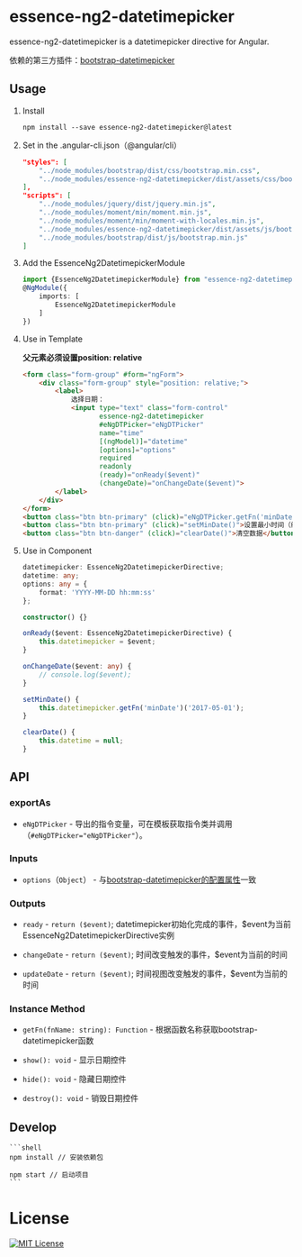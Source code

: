 # essence-ng2-datetimepicker

essence-ng2-datetimepicker is a datetimepicker directive for Angular.

依赖的第三方插件：[bootstrap-datetimepicker](http://eonasdan.github.io/bootstrap-datetimepicker/)

## Usage

1. Install

	```shell
	npm install --save essence-ng2-datetimepicker@latest
	```
	
2. Set in the .angular-cli.json（@angular/cli）

	```json
    "styles": [
        "../node_modules/bootstrap/dist/css/bootstrap.min.css",
        "../node_modules/essence-ng2-datetimepicker/dist/assets/css/bootstrap-datetimepicker.min.css"
    ],
    "scripts": [
        "../node_modules/jquery/dist/jquery.min.js",
        "../node_modules/moment/min/moment.min.js",
        "../node_modules/moment/min/moment-with-locales.min.js",
        "../node_modules/essence-ng2-datetimepicker/dist/assets/js/bootstrap-datetimepicker.min.js",
        "../node_modules/bootstrap/dist/js/bootstrap.min.js"
    ]
	```

3. Add the EssenceNg2DatetimepickerModule

	```typescript
	import {EssenceNg2DatetimepickerModule} from "essence-ng2-datetimepicker";
	@NgModule({
	    imports: [
	        EssenceNg2DatetimepickerModule
	    ]
	})
	```

4. Use in Template

	**父元素必须设置position: relative**

	```html
	<form class="form-group" #form="ngForm">
		<div class="form-group" style="position: relative;">
			<label>
				选择日期：
				<input type="text" class="form-control"
					   essence-ng2-datetimepicker
					   #eNgDTPicker="eNgDTPicker"
					   name="time"
					   [(ngModel)]="datetime"
					   [options]="options"
					   required
					   readonly
					   (ready)="onReady($event)"
					   (changeDate)="onChangeDate($event)">
			</label>
		</div>
	</form>
	<button class="btn btn-primary" (click)="eNgDTPicker.getFn('minDate')('2017-05-01')">设置最小时间（模板调用）</button>
    <button class="btn btn-primary" (click)="setMinDate()">设置最小时间（组件类调用）</button>
    <button class="btn btn-danger" (click)="clearDate()">清空数据</button>
	```

5. Use in Component

	```typescript
	datetimepicker: EssenceNg2DatetimepickerDirective;
    datetime: any;
    options: any = {
        format: 'YYYY-MM-DD hh:mm:ss'
    };

    constructor() {}

    onReady($event: EssenceNg2DatetimepickerDirective) {
        this.datetimepicker = $event;
    }

    onChangeDate($event: any) {
        // console.log($event);
    }

    setMinDate() {
        this.datetimepicker.getFn('minDate')('2017-05-01');
    }

    clearDate() {
        this.datetime = null;
    }
	```

## API

### exportAs

- `eNgDTPicker` - 导出的指令变量，可在模板获取指令类并调用（`#eNgDTPicker="eNgDTPicker"`）。

### Inputs

- `options`（`Object`） - 与[bootstrap-datetimepicker的配置属性](http://eonasdan.github.io/bootstrap-datetimepicker/Options/)一致

### Outputs

- `ready` - `return ($event)`; datetimepicker初始化完成的事件，$event为当前EssenceNg2DatetimepickerDirective实例

- `changeDate` - `return ($event)`; 时间改变触发的事件，$event为当前的时间

- `updateDate` - `return ($event)`; 时间视图改变触发的事件，$event为当前的时间

### Instance Method

- `getFn(fnName: string): Function` - 根据函数名称获取bootstrap-datetimepicker函数

- `show(): void` - 显示日期控件

- `hide(): void` - 隐藏日期控件

- `destroy(): void` - 销毁日期控件

## Develop

	```shell
	npm install // 安装依赖包
	
	npm start // 启动项目
	```

# License

[![MIT License](https://img.shields.io/badge/license-MIT-blue.svg?style=flat)](/LICENSE)
